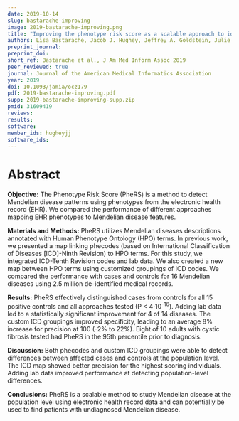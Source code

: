 ```yaml
---
date: 2019-10-14
slug: bastarache-improving
image: 2019-bastarache-improving.png
title: "Improving the phenotype risk score as a scalable approach to identifying patients with Mendelian disease"
authors: Lisa Bastarache, Jacob J. Hughey, Jeffrey A. Goldstein, Julie A. Bastarache, Satya Das, Neil Charles Zaki, Chenjie Zeng, Leigh Anne Tang, Dan M. Roden, and Joshua C. Denny
preprint_journal: 
preprint_doi: 
short_ref: Bastarache et al., J Am Med Inform Assoc 2019
peer_reviewed: true
journal: Journal of the American Medical Informatics Association
year: 2019
doi: 10.1093/jamia/ocz179
pdf: 2019-bastarache-improving.pdf
supp: 2019-bastarache-improving-supp.zip
pmid: 31609419
reviews: 
results: 
software: 
member_ids: hugheyjj
software_ids: 
---
```


# Abstract

**Objective:** The Phenotype Risk Score (PheRS) is a method to detect Mendelian disease patterns using phenotypes from the electronic health record (EHR). We compared the performance of different approaches mapping
EHR phenotypes to Mendelian disease features.

**Materials and Methods:** PheRS utilizes Mendelian diseases descriptions annotated with Human Phenotype Ontology (HPO) terms. In previous work, we presented a map linking phecodes (based on International Classification of
Diseases [ICD]-Ninth Revision) to HPO terms. For this study, we integrated ICD-Tenth Revision codes and lab data.
We also created a new map between HPO terms using customized groupings of ICD codes. We compared the performance with cases and controls for 16 Mendelian diseases using 2.5 million de-identified medical records.

**Results:** PheRS effectively distinguished cases from controls for all 15 positive controls and all approaches
tested (P < 4⋅10<sup>-16</sup>). Adding lab data led to a statistically significant improvement for 4 of 14 diseases. The custom ICD groupings improved specificity, leading to an average 8% increase for precision at 100 (-2% to 22%).
Eight of 10 adults with cystic fibrosis tested had PheRS in the 95th percentile prior to diagnosis.

**Discussion:** Both phecodes and custom ICD groupings were able to detect differences between affected cases
and controls at the population level. The ICD map showed better precision for the highest scoring individuals.
Adding lab data improved performance at detecting population-level differences.

**Conclusions:** PheRS is a scalable method to study Mendelian disease at the population level using electronic
health record data and can potentially be used to find patients with undiagnosed Mendelian disease.
